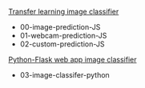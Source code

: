 [Transfer learning image classifier](https://www.tensorflow.org/js/tutorials/transfer/image_classification)

- 00-image-prediction-JS  
- 01-webcam-prediction-JS
- 02-custom-prediction-JS
 
[Python-Flask web app image classifier](https://github.com/mtobeiyf/keras-flask-deploy-webapp)

- 03-image-classifer-python
